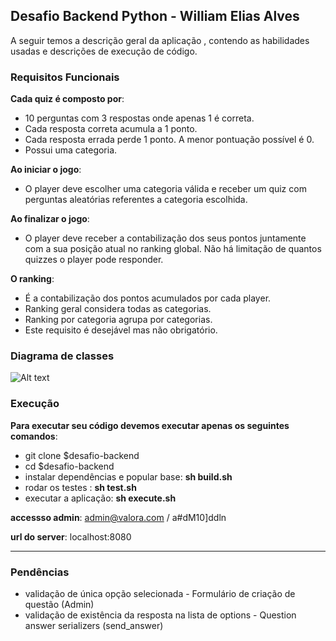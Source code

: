 ##  Desafio Backend Python - William Elias Alves

A seguir temos a descrição geral da aplicação , contendo as habilidades usadas e descrições de execução de código.


### Requisitos Funcionais

**Cada quiz é composto por**:

* 10 perguntas com 3 respostas onde apenas 1 é correta.
* Cada resposta correta acumula a 1 ponto.
* Cada resposta errada perde 1 ponto. A menor pontuação possível é 0.
* Possui uma categoria.

**Ao iniciar o jogo**:

* O player deve escolher uma categoria válida e receber um quiz com perguntas aleatórias referentes a categoria escolhida.

**Ao finalizar o jogo**:

* O player deve receber a contabilização dos seus pontos juntamente com a sua posição atual no ranking global. Não há limitação de quantos quizzes o player pode responder.

**O ranking**:

* É a contabilização dos pontos acumulados por cada player.
* Ranking geral considera todas as categorias.
* Ranking por categoria agrupa por categorias.
* Este requisito é desejável mas não obrigatório.

### Diagrama de classes

![Alt text](https://github.com/williamelias/desafio-backend/blob/dev/class_diagram.png)


### Execução

**Para executar seu código devemos executar apenas os seguintes comandos**:

* git clone $desafio-backend
* cd $desafio-backend
* instalar dependências e popular base: **sh build.sh**
* rodar os testes : **sh test.sh**
* executar a aplicação: **sh execute.sh**

**accessso admin**: admin@valora.com / a#dM10]ddln

**url do server**: localhost:8080

***

### Pendências

* validação de única opção selecionada - Formulário de criação de questão (Admin) 
* validação de existência da resposta na lista de options - Question answer serializers (send_answer)

